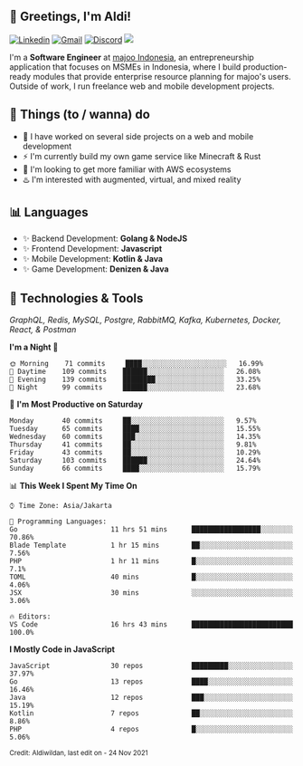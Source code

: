<!-- Greetings -->
## 👋 Greetings, I'm Aldi!

<!-- Social Media -->
[![Linkedin](https://img.shields.io/badge/-aldiwildan-blue?style=flat&logo=Linkedin&logoColor=white)](https://www.linkedin.com/in/aldiwildan/)
[![Gmail](https://img.shields.io/badge/-aldiwild77@gmail.com-c14438?style=flat&logo=Gmail&logoColor=white)](mailto:aldiwild77@gmail.com)
[![Discord](https://img.shields.io/badge/-Chroma-5663F7?style=flat&logo=Discord&logoColor=white)](https://discord.gg/BUxraQ8)
![](https://komarev.com/ghpvc/?username=aldiwildan77&label=Visitor&color=2bbc8a)

<!-- Introduction -->
I'm a **Software Engineer** at [majoo Indonesia](https://majoo.id), an entrepreneurship application that focuses on MSMEs in Indonesia, where I build production-ready modules that provide enterprise resource planning for majoo's users. Outside of work, I run freelance web and mobile development projects.

## 📃 Things (to / wanna) do
- 🐝 I have worked on several side projects on a web and mobile development
- ⚡ I'm currently build my own game service like Minecraft & Rust
- 🌱 I'm looking to get more familiar with AWS ecosystems
- ♨️ I'm interested with augmented, virtual, and mixed reality

## 📊 Languages
- ✨ Backend Development: **Golang & NodeJS**
- ✨ Frontend Development: **Javascript**
- ✨ Mobile Development: **Kotlin & Java**
- ✨ Game Development: **Denizen & Java**

## 🔧 Technologies & Tools
*GraphQL, Redis, MySQL, Postgre, RabbitMQ, Kafka, Kubernetes, Docker, React, & Postman*

<!--START_SECTION:waka-->
**I'm a Night 🦉** 

```text
🌞 Morning    71 commits     ████░░░░░░░░░░░░░░░░░░░░░   16.99% 
🌆 Daytime    109 commits    ██████░░░░░░░░░░░░░░░░░░░   26.08% 
🌃 Evening    139 commits    ████████░░░░░░░░░░░░░░░░░   33.25% 
🌙 Night      99 commits     ██████░░░░░░░░░░░░░░░░░░░   23.68%

```
📅 **I'm Most Productive on Saturday** 

```text
Monday       40 commits     ██░░░░░░░░░░░░░░░░░░░░░░░   9.57% 
Tuesday      65 commits     ████░░░░░░░░░░░░░░░░░░░░░   15.55% 
Wednesday    60 commits     ███░░░░░░░░░░░░░░░░░░░░░░   14.35% 
Thursday     41 commits     ██░░░░░░░░░░░░░░░░░░░░░░░   9.81% 
Friday       43 commits     ██░░░░░░░░░░░░░░░░░░░░░░░   10.29% 
Saturday     103 commits    ██████░░░░░░░░░░░░░░░░░░░   24.64% 
Sunday       66 commits     ████░░░░░░░░░░░░░░░░░░░░░   15.79%

```


📊 **This Week I Spent My Time On** 

```text
⌚︎ Time Zone: Asia/Jakarta

💬 Programming Languages: 
Go                       11 hrs 51 mins      █████████████████░░░░░░░░   70.86% 
Blade Template           1 hr 15 mins        ██░░░░░░░░░░░░░░░░░░░░░░░   7.56% 
PHP                      1 hr 11 mins        █░░░░░░░░░░░░░░░░░░░░░░░░   7.1% 
TOML                     40 mins             █░░░░░░░░░░░░░░░░░░░░░░░░   4.06% 
JSX                      30 mins             ░░░░░░░░░░░░░░░░░░░░░░░░░   3.06%

🔥 Editors: 
VS Code                  16 hrs 43 mins      █████████████████████████   100.0%

```

**I Mostly Code in JavaScript** 

```text
JavaScript               30 repos            █████████░░░░░░░░░░░░░░░░   37.97% 
Go                       13 repos            ████░░░░░░░░░░░░░░░░░░░░░   16.46% 
Java                     12 repos            ███░░░░░░░░░░░░░░░░░░░░░░   15.19% 
Kotlin                   7 repos             ██░░░░░░░░░░░░░░░░░░░░░░░   8.86% 
PHP                      4 repos             █░░░░░░░░░░░░░░░░░░░░░░░░   5.06%

```



<!--END_SECTION:waka-->

<sub>Credit: Aldiwildan, last edit on - 24 Nov 2021</sub>
